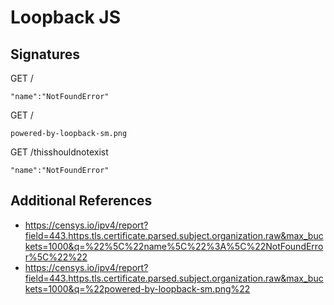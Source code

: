 # Loopback JS

## Signatures

GET /

```
"name":"NotFoundError"
```

GET /

```
powered-by-loopback-sm.png
```

GET /thisshouldnotexist

```
"name":"NotFoundError"
```

## Additional References

- https://censys.io/ipv4/report?field=443.https.tls.certificate.parsed.subject.organization.raw&max_buckets=1000&q=%22%5C%22name%5C%22%3A%5C%22NotFoundError%5C%22%22
- https://censys.io/ipv4/report?field=443.https.tls.certificate.parsed.subject.organization.raw&max_buckets=1000&q=%22powered-by-loopback-sm.png%22